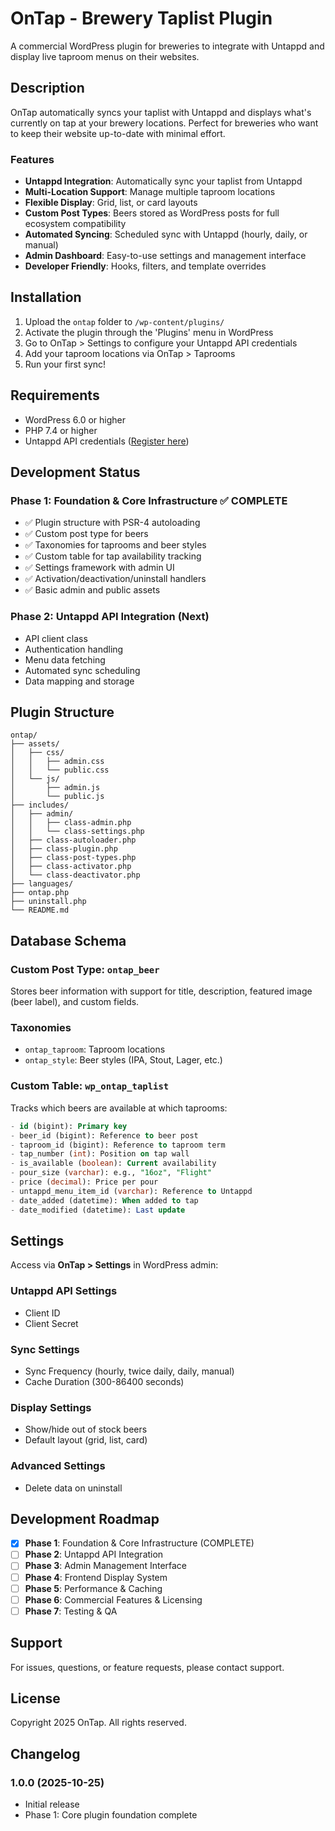 # OnTap - Brewery Taplist Plugin

A commercial WordPress plugin for breweries to integrate with Untappd and display live taproom menus on their websites.

## Description

OnTap automatically syncs your taplist with Untappd and displays what's currently on tap at your brewery locations. Perfect for breweries who want to keep their website up-to-date with minimal effort.

### Features

- **Untappd Integration**: Automatically sync your taplist from Untappd
- **Multi-Location Support**: Manage multiple taproom locations
- **Flexible Display**: Grid, list, or card layouts
- **Custom Post Types**: Beers stored as WordPress posts for full ecosystem compatibility
- **Automated Syncing**: Scheduled sync with Untappd (hourly, daily, or manual)
- **Admin Dashboard**: Easy-to-use settings and management interface
- **Developer Friendly**: Hooks, filters, and template overrides

## Installation

1. Upload the `ontap` folder to `/wp-content/plugins/`
2. Activate the plugin through the 'Plugins' menu in WordPress
3. Go to OnTap > Settings to configure your Untappd API credentials
4. Add your taproom locations via OnTap > Taprooms
5. Run your first sync!

## Requirements

- WordPress 6.0 or higher
- PHP 7.4 or higher
- Untappd API credentials ([Register here](https://untappd.com/api/register))

## Development Status

### Phase 1: Foundation & Core Infrastructure ✅ COMPLETE

- ✅ Plugin structure with PSR-4 autoloading
- ✅ Custom post type for beers
- ✅ Taxonomies for taprooms and beer styles
- ✅ Custom table for tap availability tracking
- ✅ Settings framework with admin UI
- ✅ Activation/deactivation/uninstall handlers
- ✅ Basic admin and public assets

### Phase 2: Untappd API Integration (Next)

- API client class
- Authentication handling
- Menu data fetching
- Automated sync scheduling
- Data mapping and storage

## Plugin Structure

```
ontap/
├── assets/
│   ├── css/
│   │   ├── admin.css
│   │   └── public.css
│   └── js/
│       ├── admin.js
│       └── public.js
├── includes/
│   ├── admin/
│   │   ├── class-admin.php
│   │   └── class-settings.php
│   ├── class-autoloader.php
│   ├── class-plugin.php
│   ├── class-post-types.php
│   ├── class-activator.php
│   └── class-deactivator.php
├── languages/
├── ontap.php
├── uninstall.php
└── README.md
```

## Database Schema

### Custom Post Type: `ontap_beer`
Stores beer information with support for title, description, featured image (beer label), and custom fields.

### Taxonomies
- `ontap_taproom`: Taproom locations
- `ontap_style`: Beer styles (IPA, Stout, Lager, etc.)

### Custom Table: `wp_ontap_taplist`
Tracks which beers are available at which taprooms:

```sql
- id (bigint): Primary key
- beer_id (bigint): Reference to beer post
- taproom_id (bigint): Reference to taproom term
- tap_number (int): Position on tap wall
- is_available (boolean): Current availability
- pour_size (varchar): e.g., "16oz", "Flight"
- price (decimal): Price per pour
- untappd_menu_item_id (varchar): Reference to Untappd
- date_added (datetime): When added to tap
- date_modified (datetime): Last update
```

## Settings

Access via **OnTap > Settings** in WordPress admin:

### Untappd API Settings
- Client ID
- Client Secret

### Sync Settings
- Sync Frequency (hourly, twice daily, daily, manual)
- Cache Duration (300-86400 seconds)

### Display Settings
- Show/hide out of stock beers
- Default layout (grid, list, card)

### Advanced Settings
- Delete data on uninstall

## Development Roadmap

- [x] **Phase 1**: Foundation & Core Infrastructure (COMPLETE)
- [ ] **Phase 2**: Untappd API Integration
- [ ] **Phase 3**: Admin Management Interface
- [ ] **Phase 4**: Frontend Display System
- [ ] **Phase 5**: Performance & Caching
- [ ] **Phase 6**: Commercial Features & Licensing
- [ ] **Phase 7**: Testing & QA

## Support

For issues, questions, or feature requests, please contact support.

## License

Copyright 2025 OnTap. All rights reserved.

## Changelog

### 1.0.0 (2025-10-25)
- Initial release
- Phase 1: Core plugin foundation complete
